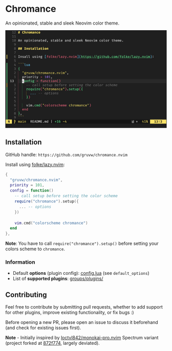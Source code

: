 # Chromance

An opinionated, stable and sleek Neovim color theme.

<img width="600" alt="Example color theme file" src="./docs/images/example.png">

## Installation

GitHub handle: `https://github.com/gruvw/chromance.nvim`

Install using [folke/lazy.nvim](https://github.com/folke/lazy.nvim):

```lua
{
  "gruvw/chromance.nvim",
  priority = 101,
  config = function()
    -- call setup before setting the color scheme
    require("chromance").setup({
      ... -- options
    })
  
    vim.cmd("colorscheme chromance")
  end
},
```

**Note**: You have to call `require("chromance").setup()` before setting your colors scheme to `chromance`.

### Information

- Default **options** (plugin config): [config.lua](./lua/chromance/config.lua) (see `default_options`)
- List of **supported plugins**: [groups/plugins/](./lua/chromance/groups/plugins)

## Contributing

Feel free to contribute by submitting pull requests, whether to add support for other plugins, improve existing functionality, or fix bugs :)

Before opening a new PR, please open an issue to discuss it beforehand (and check for existing issues first).

**Note** - Initially inspired by [loctvl842/monokai-pro.nvim](https://github.com/loctvl842/monokai-pro.nvim) Spectrum variant (project forked at [872f774](https://github.com/loctvl842/monokai-pro.nvim/commit/872f774303f79416000e8049630052f4124d9534), largely deviated).
